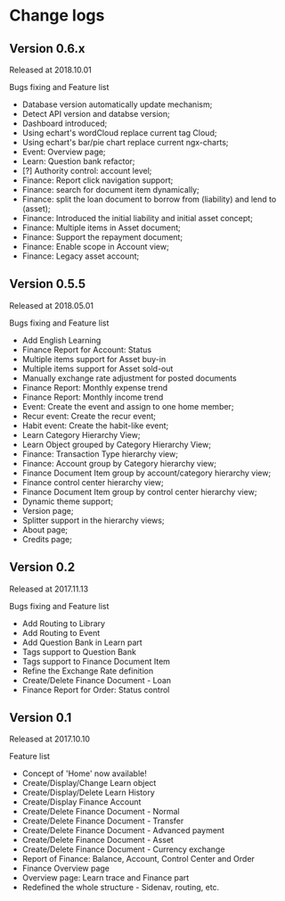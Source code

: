 # Change logs
## Version 0.6.x
Released at 2018.10.01

Bugs fixing and Feature list
- Database version automatically update mechanism;
- Detect API version and databse version;
- Dashboard introduced;
- Using echart's wordCloud replace current tag Cloud;
- Using echart's bar/pie chart replace current ngx-charts;
- Event: Overview page;
- Learn: Question bank refactor;
- [?] Authority control: account level;
- Finance: Report click navigation support;
- Finance: search for document item dynamically;
- Finance: split the loan document to borrow from (liability) and lend to (asset);
- Finance: Introduced the initial liability and initial asset concept;
- Finance: Multiple items in Asset document;
- Finance: Support the repayment document;
- Finance: Enable scope in Account view;
- Finance: Legacy asset account;


## Version 0.5.5
Released at 2018.05.01

Bugs fixing and Feature list
- Add English Learning
- Finance Report for Account: Status
- Multiple items support for Asset buy-in
- Multiple items support for Asset sold-out
- Manually exchange rate adjustment for posted documents
- Finance Report: Monthly expense trend
- Finance Report: Monthly income trend
- Event: Create the event and assign to one home member;
- Recur event: Create the recur event;
- Habit event: Create the habit-like event;
- Learn Category Hierarchy View;
- Learn Object grouped by Category Hierarchy View;
- Finance: Transaction Type hierarchy view;
- Finance: Account group by Category hierarchy view;
- Finance Document Item group by account/category hierarchy view;
- Finance control center hierarchy view;
- Finance Document Item group by control center hierarchy view;
- Dynamic theme support;
- Version page;
- Splitter support in the hierarchy views;
- About page;
- Credits page;

## Version 0.2
Released at 2017.11.13

Bugs fixing and Feature list
- Add Routing to Library
- Add Routing to Event
- Add Question Bank in Learn part
- Tags support to Question Bank
- Tags support to Finance Document Item
- Refine the Exchange Rate definition
- Create/Delete Finance Document - Loan
- Finance Report for Order: Status control


## Version 0.1
Released at 2017.10.10

Feature list
- Concept of 'Home' now available!
- Create/Display/Change Learn object
- Create/Display/Delete Learn History
- Create/Display Finance Account
- Create/Delete Finance Document - Normal
- Create/Delete Finance Document - Transfer
- Create/Delete Finance Document - Advanced payment
- Create/Delete Finance Document - Asset
- Create/Delete Finance Document - Currency exchange
- Report of Finance: Balance, Account, Control Center and Order
- Finance Overview page
- Overview page: Learn trace and Finance part
- Redefined the whole structure - Sidenav, routing, etc.
